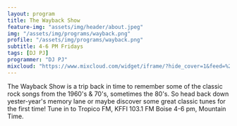 ```yaml
---
layout: program
title: The Wayback Show
feature-img: "assets/img/header/about.jpeg"
img: "/assets/img/programs/wayback.png"
profile: "/assets/img/programs/wayback.png"
subtitle: 4-6 PM Fridays
tags: [DJ PJ]
programmer: "DJ PJ"
mixcloud: "https://www.mixcloud.com/widget/iframe/?hide_cover=1&feed=%2Ftropicofm%2Fplaylists%2Fwayback-show%2F"
---
```


The Wayback Show is a trip back in time to remember some of the classic rock songs from the 1960's & 70's, sometimes the 80's. So head back down yester-year's memory lane or maybe discover some great classic tunes for the first time! Tune in to Tropico FM, KFFI 103.1 FM Boise 4-6 pm, Mountain Time.
